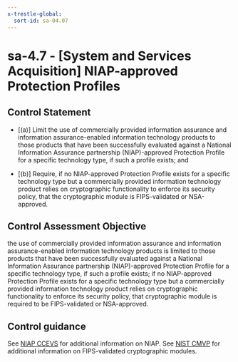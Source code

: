 ```yaml
---
x-trestle-global:
  sort-id: sa-04.07
---
```


# sa-4.7 - \[System and Services Acquisition\] NIAP-approved Protection Profiles 

## Control Statement

- \[(a)\] Limit the use of commercially provided information assurance and information assurance-enabled information technology products to those products that have been successfully evaluated against a National Information Assurance partnership (NIAP)-approved Protection Profile for a specific technology type, if such a profile exists; and

- \[(b)\] Require, if no NIAP-approved Protection Profile exists for a specific technology type but a commercially provided information technology product relies on cryptographic functionality to enforce its security policy, that the cryptographic module is FIPS-validated or NSA-approved.

## Control Assessment Objective

the use of commercially provided information assurance and information assurance-enabled information technology products is limited to those products that have been successfully evaluated against a National Information Assurance partnership (NIAP)-approved Protection Profile for a specific technology type, if such a profile exists;
if no NIAP-approved Protection Profile exists for a specific technology type but a commercially provided information technology product relies on cryptographic functionality to enforce its security policy, that cryptographic module is required to be FIPS-validated or NSA-approved.

## Control guidance

See [NIAP CCEVS](#795aff72-3e6c-4b6b-a80a-b14d84b7f544) for additional information on NIAP. See [NIST CMVP](#1acdc775-aafb-4d11-9341-dc6a822e9d38) for additional information on FIPS-validated cryptographic modules.
